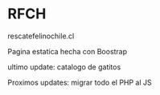 # RFCH
rescatefelinochile.cl

Pagina estatica hecha con Boostrap

ultimo update: catalogo de gatitos

Proximos updates: migrar todo el PHP al JS
